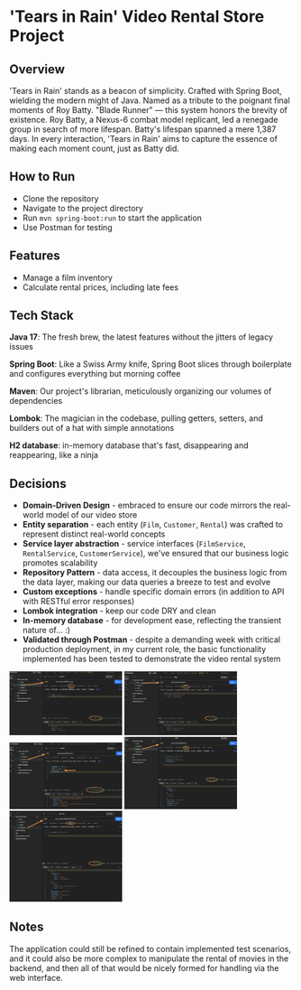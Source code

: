 # 'Tears in Rain' Video Rental Store Project

## Overview
'Tears in Rain' stands as a beacon of simplicity. Crafted with Spring Boot, wielding the modern might of Java. Named as a tribute to the poignant final moments of Roy Batty. "Blade Runner" — this system honors the brevity of existence. Roy Batty, a Nexus-6 combat model replicant, led a renegade group in search of more lifespan. Batty's lifespan spanned a mere 1,387 days. In every interaction, 'Tears in Rain' aims to capture the essence of making each moment count, just as Batty did.

## How to Run
- Clone the repository
- Navigate to the project directory
- Run `mvn spring-boot:run` to start the application
- Use Postman for testing

## Features
- Manage a film inventory
- Calculate rental prices, including late fees

## Tech Stack

**Java 17**: The fresh brew, the latest features without the jitters of legacy issues

**Spring Boot**: Like a Swiss Army knife, Spring Boot slices through boilerplate and configures everything but morning coffee

**Maven**: Our project's librarian, meticulously organizing our volumes of dependencies

**Lombok**: The magician in the codebase, pulling getters, setters, and builders out of a hat with simple annotations

**H2 database**: in-memory database that's fast, disappearing and reappearing, like a ninja

## Decisions

- **Domain-Driven Design** - embraced to ensure our code mirrors the real-world model of our video store
- **Entity separation** - each entity (`Film`, `Customer`, `Rental`) was crafted to represent distinct real-world concepts
- **Service layer abstraction** - service interfaces (`FilmService`, `RentalService`, `CustomerService`), we've ensured that our business logic promotes scalability
- **Repository Pattern** - data access, it decouples the business logic from the data layer, making our data queries a breeze to test and evolve
- **Custom exceptions** - handle specific domain errors (in addition to API with RESTful error responses)
- **Lombok integration** - keep our code DRY and clean
- **In-memory database** - for development ease, reflecting the transient nature of... :)
- **Validated through Postman** -  despite a demanding week with critical production deployment, in my current role, the basic functionality implemented has been tested to demonstrate the video rental system

<a href="screenshots/post_customer.png"><img src="screenshots/post_customer.png" width="200" title="Post Customer" alt="Post Customer"></a>
<a href="screenshots/post_film.png"><img src="screenshots/post_film.png" width="200" title="Post Film" alt="Post Film"></a>
<a href="screenshots/post_rental_error.png"><img src="screenshots/post_rental_error.png" width="200" title="Post Rental Error" alt="Post Rental Error"></a>
<a href="screenshots/post_rental.png"><img src="screenshots/post_rental.png" width="200" title="Post Rental" alt="Post Rental"></a>
<a href="screenshots/post_return.png"><img src="screenshots/post_return.png" width="200" title="Post Return" alt="Post Return"></a>

## Notes
The application could still be refined to contain implemented test scenarios, and it could also be more complex to manipulate the rental of movies in the backend, and then all of that would be nicely formed for handling via the web interface.
